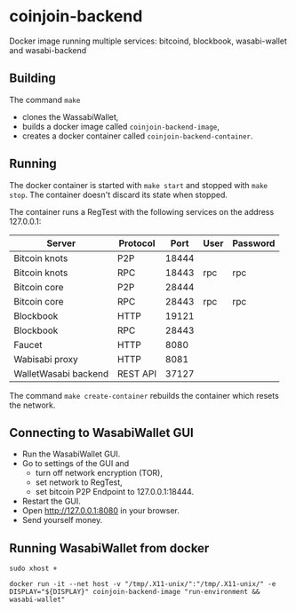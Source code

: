 # coinjoin-backend
Docker image running multiple services: bitcoind, blockbook, wasabi-wallet and wasabi-backend

## Building
The command `make`
  * clones the WassabiWallet,
  * builds a docker image called `coinjoin-backend-image`,
  * creates a docker container called `coinjoin-backend-container`.

## Running
The docker container is started with `make start` and stopped with `make stop`. The container doesn't discard its state when stopped.

The container runs a RegTest with the following services on the address 127.0.0.1:

| Server               | Protocol | Port  | User | Password |
|----------------------|----------|-------|------|----------|
| Bitcoin knots        | P2P      | 18444 |      |          |
| Bitcoin knots        | RPC      | 18443 | rpc  | rpc      |
| Bitcoin core         | P2P      | 28444 |      |          |
| Bitcoin core         | RPC      | 28443 | rpc  | rpc      |
| Blockbook            | HTTP     | 19121 |      |          |
| Blockbook            | RPC      | 28443 |      |          |
| Faucet               | HTTP     | 8080  |      |          |
| Wabisabi proxy       | HTTP     | 8081  |      |          |
| WalletWasabi backend | REST API | 37127 |      |          |

The command `make create-container` rebuilds the container which resets the network.

## Connecting to WasabiWallet GUI
  * Run the WasabiWallet GUI.
  * Go to settings of the GUI and
    * turn off network encryption (TOR),
    * set network to RegTest,
    * set bitcoin P2P Endpoint to 127.0.0.1:18444.
  * Restart the GUI.
  * Open http://127.0.0.1:8080 in your browser.
  * Send yourself money.


## Running WasabiWallet from docker
`sudo xhost +`

`docker run -it --net host -v "/tmp/.X11-unix/":"/tmp/.X11-unix/" -e DISPLAY="${DISPLAY}" coinjoin-backend-image "run-environment && wasabi-wallet"`
